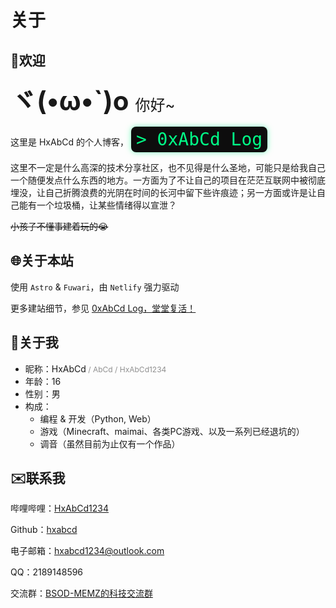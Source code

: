 # 关于

## 👋欢迎

<span style="font-size: 42px; font-weight: bold;">ヾ(•ω•`)o </span><span style="font-size: 24px;">你好~</span>

这里是 HxAbCd 的个人博客，
<span style="
  font-family: 'JetBrains Mono', Consolas, monospace;
  font-size: 28px;
  color: #00ff88;
  background-color: #0d0d0d;
  padding: 4px 8px;
  border-radius: 8px;
  display: inline-block;
  box-shadow: 0 0 10px rgba(0, 255, 136, 0.5);
"> > 0xAbCd Log</span>

这里不一定是什么高深的技术分享社区，也不见得是什么圣地，可能只是给我自己一个随便发点什么东西的地方。一方面为了不让自己的项目在茫茫互联网中被彻底埋没，让自己折腾浪费的光阴在时间的长河中留下些许痕迹；另一方面或许是让自己能有一个垃圾桶，让某些情绪得以宣泄？

~~小孩子不懂事建着玩的😭~~

## 🌐关于本站

使用 `Astro` & `Fuwari`，由 `Netlify` 强力驱动

更多建站细节，参见 [0xAbCd Log，堂堂复活！](/posts/site-revive/)

## 👤关于我

* 昵称：HxAbCd<span style="font-size: 12px; color: #8F8F8F;"> / AbCd / HxAbCd1234</span>
* 年龄：16
* 性别：男
* 构成：
  * 编程 & 开发（Python, Web）
  * 游戏（Minecraft、maimai、各类PC游戏、以及一系列已经退坑的）
  * 调音（虽然目前为止仅有一个作品）

## ✉️联系我

哔哩哔哩：[HxAbCd1234](https://space.bilibili.com/401002238)

Github：[hxabcd](https://github.com/hxabcd)

电子邮箱：[hxabcd1234@outlook.com](mailto://hxabcd1234@outlook.com)

QQ：2189148596

交流群：[BSOD-MEMZ的科技交流群](https://qm.qq.com/q/xjhsn9U8zQ)
